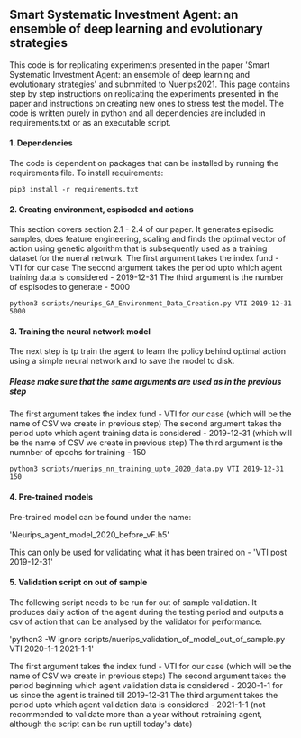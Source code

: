 ## Smart Systematic Investment Agent: an ensemble of deep learning and evolutionary strategies

This code is for replicating experiments presented in the paper 'Smart Systematic Investment Agent: an ensemble of deep learning and evolutionary strategies' and submmited to Nuerips2021. 
This page contains step by step instructions on replicating the experiments presented in the paper and instructions on creating new ones to stress test the model.
The code is written purely in python and all dependencies are included in requirements.txt or as an executable script.

#### 1. Dependencies

The code is dependent on packages that can be installed by running the requirements file.
To install requirements:

```setup
pip3 install -r requirements.txt
```

#### 2. Creating environment, espisoded and actions 

This section covers section 2.1 - 2.4 of our paper. It generates episodic samples, does feature engineering, scaling and finds the optimal vector of action using genetic algorithm that is subsequently used as a training dataset for the nueral network.
The first argument takes the index fund - VTI for our case
The second argument takes the period upto which agent training data is considered - 2019-12-31
The third argument is the number of espisodes to generate - 5000

```Generate solved episodes
python3 scripts/neurips_GA_Environment_Data_Creation.py VTI 2019-12-31 5000
```

#### 3. Training the neural network model

The next step is tp train the agent to learn the policy behind optimal action using a simple neural network and to save the model to disk.
##### Please make sure that the same arguments are used as in the previous step
The first argument takes the index fund - VTI for our case (which will be the name of CSV we create in previous step)
The second argument takes the period upto which agent training data is considered - 2019-12-31 (which will be the name of CSV we create in previous step)
The third argument is the numnber of epochs for training - 150

```Train model and save to disk
python3 scripts/nuerips_nn_training_upto_2020_data.py VTI 2019-12-31 150
```

#### 4. Pre-trained models

Pre-trained model can be found under the name:

'Neurips_agent_model_2020_before_vF.h5'

This can only be used for validating what it has been trained on - 'VTI post 2019-12-31' 

#### 5. Validation script on out of sample

The following script needs to be run for out of sample validation. It produces daily action of the agent during the testing period and outputs a csv of action that can be analysed by the validator for performance.

'python3 -W ignore scripts/nuerips_validation_of_model_out_of_sample.py VTI 2020-1-1 2021-1-1'

The first argument takes the index fund - VTI for our case (which will be the name of CSV we create in previous steps)
The second argument takes the period beginning which agent validation data is considered - 2020-1-1 for us since the agent is trained till 2019-12-31
The third argument takes the period upto which agent validation data is considered - 2021-1-1 (not recommended to validate more than a year without retraining agent, although the script can be run uptill today's date)

